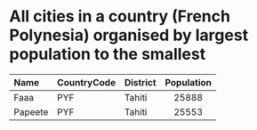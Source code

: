 # All cities in a country (French Polynesia) organised by largest population to the smallest

| Name | CountryCode | District | Population |
| :--- | :--- | :--- | :---: |
|Faaa|PYF|Tahiti|25888|
|Papeete|PYF|Tahiti|25553|
